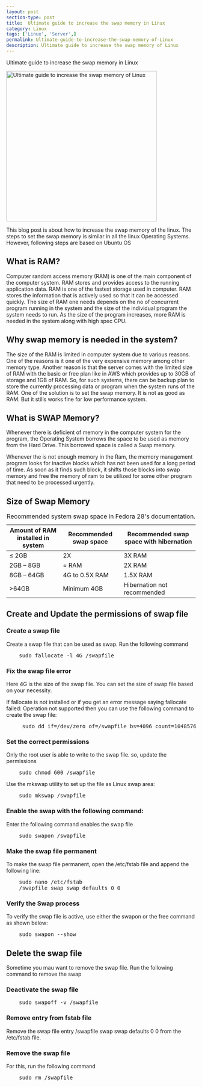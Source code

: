 ```yaml
---
layout: post
section-type: post
title:  Ultimate guide to increase the swap memory in Linux
category: Linux
tags: ['Linux', 'Server',]
permalink: Ultimate-guide-to-increase-the-swap-memory-of-Linux
description: Ultimate guide to increase the swap memory of Linux
---
```

Ultimate guide to increase the swap memory in Linux
<!--more-->

<img
    src="{{site.baseurl}}/img/posts/increase-swap-memory-in-linux.jpeg.jpeg"
    class="img-thumbnail img-rounded" height="400px"
    title="Ultimate guide to increase the swap memory of Linux"
    alt="Ultimate guide to increase the swap memory of Linux">

<section>
<p>
This blog post is about how to increase the swap memory of the linux.
The steps to set the swap memory is similar in all the linux Operating Systems. However, following steps are based on Ubuntu OS
</p>
</section> 


<section>
<h2>What is RAM?</h2>
<p>
Computer random access memory (RAM) is one of the main component of the computer system. RAM stores and provides access to 
the running application data. RAM is one of the fastest storage used in computer. RAM stores the information 
that is actively used so that it can be accessed quickly. The size of RAM one needs depends on the no of
concurrent program running in the system and the size of the individual program the system needs to run. As the size of
the program increases, more RAM is needed in the system along with high spec CPU. 
</p>
</section>
<section>
<h2>Why swap memory is needed in the system?</h2>

<p>The size of the RAM is limited in computer system due to various reasons. One of the reasons is it one of the very expensive memory among other memory type.
Another reason is that the server comes with the limited size of RAM with the basic or free plan like in AWS which provides
up to 30GB of storage and 1GB of RAM. So, for such systems, there can be backup plan to store the currently processing data or program when the system 
runs of the RAM. One of the solution is to set the swap memory. It is not as good as RAM. But it stills works fine for 
low performance system.
</p>
</section>

<section>
<h2>What is SWAP Memory?</h2>
<p>Whenever there is deficient of memory in the computer system for the program, the Operating System borrows the space to be used as 
memory from the Hard Drive. This borrowed space is called a Swap memory. 
</p>

<p>
Whenever the is not enough memory in the Ram, the memory management program looks for  inactive blocks which has not been
 used for a long period of time. As soon as it finds such block, it shifts those blocks into swap memory and free the memory of ram to be utilized for some
other program that need to be processed urgently.
</p>
</section>


<section>
<h2>Size of Swap Memory</h2>
 <table class="table table-hover">
        <thead>
        <tr>
            <th scope="col">Amount of RAM installed in system</th>
            <th scope="col">Recommended swap space</th>
            <th scope="col">Recommended swap space with hibernation</th>
        </tr>
        </thead>
        <tbody>
            <tr>
                <td>≤ 2GB</td>
                <td>2X</td>
                <td>3X RAM</td>
            </tr>
            <tr>
                <td>2GB – 8GB</td>
                <td>= RAM</td>
                <td>2X RAM</td>
            </tr>
            <tr>
                <td>8GB – 64GB</td>
                <td>4G to 0.5X RAM</td>
                <td>1.5X RAM</td>
            </tr>
             <tr>
                <td>>64GB</td>
                <td>Minimum 4GB</td>
                <td>Hibernation not recommended</td>
            </tr>
        </tbody>
      <caption>Recommended system swap space in Fedora 28's documentation.</caption>
    </table>
</section>

<section>
<h2>Create and Update the permissions of swap file</h2>
<h3>Create a swap file</h3>
<p>Create a swap file that can be used as swap. Run the following command</p>
<pre class="terminal">
    sudo fallocate -l 4G /swapfile
</pre>
<h3>Fix the swap file error</h3>
<p>Here 4G is the size of the swap file. You can set the size of swap file based on your necessity.</p>
<p>If fallocate is not installed or if you get an error message saying fallocate failed: Operation not supported then
you can use the following command to create the swap file:</p>

<pre class="terminal">
     sudo dd if=/dev/zero of=/swapfile bs=4096 count=1048576
</pre>

</section>


<section>
<h3>Set the correct permissions</h3>
<p>Only the root user is able to write to the swap file. so, update the permissions</p>

<pre class="terminal">
    sudo chmod 600 /swapfile
</pre>

<p> Use the mkswap utility to set up the file as Linux swap area:</p>
<pre class="terminal">
    sudo mkswap /swapfile
</pre>

</section>

<section>
<h3>Enable the swap with the following command:</h3>
<p>Enter the following command enables the swap file</p>
</section>

<pre class="terminal">
    sudo swapon /swapfile
</pre>
<section>
<h3>Make the swap file permanent</h3>
<p>To make the swap file permanent, open the /etc/fstab file and append the following line:</p>
<pre class="terminal">
    sudo nano /etc/fstab
    /swapfile swap swap defaults 0 0
</pre>
</section>

<section>
<h3>Verify the Swap process</h3>
<p>To verify the swap file is active, use either the swapon or the free command as shown below:</p>
<pre class="terminal">
    sudo swapon --show
</pre>
</section>
<section>
<h2>Delete the swap file</h2>
<p>Sometime you mau want to remove the swap file. Run the following command to remove the swap</p>
    <h3>Deactivate the swap file</h3>
<pre class="terminal">
    sudo swapoff -v /swapfile
</pre>

<h3>Remove entry from fstab file</h3>
<p>Remove the swap file entry <span class="important">/swapfile swap swap defaults 0 0</span> from the 
<span class="important"> /etc/fstab</span> file.</p>

<h3>Remove the swap file</h3>
<p>For this, run the following command</p>
<pre class="terminal">
    sudo rm /swapfile
</pre>
</section>